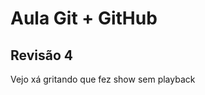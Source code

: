 <!DOCTYPE html>
<html lang="pt-br">
<head>
    <meta charset="UTF-8">
    <title>Aula Git + GitHub</title>
  </head>
  <body>
    <h1>Aula Git + GitHub</h1>
    <h2>Revisão 4</h2>
    <p>Vejo xá gritando que fez show sem playback</p>
  </body>
  </html>
